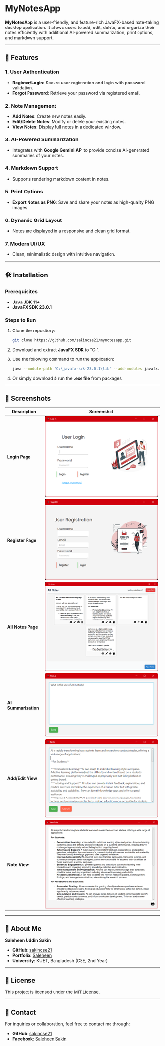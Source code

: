 # MyNotesApp

**MyNotesApp** is a user-friendly, and feature-rich JavaFX-based note-taking desktop application. It allows users to add, edit, delete, and organize their notes efficiently with additional AI-powered summarization, print options, and markdown support.

---

## 🚀 Features

### 1. **User Authentication**
   - **Register/Login**: Secure user registration and login with password validation.
   - **Forgot Password**: Retrieve your password via registered email.

### 2. **Note Management**
   - **Add Notes**: Create new notes easily.
   - **Edit/Delete Notes**: Modify or delete your existing notes.
   - **View Notes**: Display full notes in a dedicated window.

### 3. **AI-Powered Summarization**
   - Integrates with **Google Gemini API** to provide concise AI-generated summaries of your notes.

### 4. **Markdown Support**
   - Supports rendering markdown content in notes.

### 5. **Print Options**
   - **Export Notes as PNG**: Save and share your notes as high-quality PNG images.

### 6. **Dynamic Grid Layout**
   - Notes are displayed in a responsive and clean grid format.

### 7. **Modern UI/UX**
   - Clean, minimalistic design with intuitive navigation.

---

## 🛠️ Installation

### Prerequisites
- **Java JDK 11+**
- **JavaFX SDK 23.0.1**

### Steps to Run
1. Clone the repository:
   ```bash
   git clone https://github.com/sakincse21/mynotesapp.git
   ```

2. Download and extract **JavaFX SDK** to "C:\".

3. Use the following command to run the application:
   ```bash
   java --module-path "C:\javafx-sdk-23.0.1\lib" --add-modules javafx.controls,javafx.fxml,javafx.web,javafx.swing -jar mynotesapp.jar
   ```

4. Or simply download & run the **.exe file** from packages

---

## 📸 Screenshots

| **Description**       | **Screenshot**                 |
|------------------------|--------------------------------|
| **Login Page**         | ![Login Page](screenshots/loginPage.png) |
| **Register Page**      | ![Register Page](screenshots/registerPage.png) |
| **All Notes Page**     | ![All Notes](screenshots/daashboard.png) |
| **AI Summarization**   | ![AI Summary](screenshots/aiImplementation.png) |
| **Add/Edit View**       | ![Add/Edit Notes](screenshots/add_EditNote.png) |
| **Note View**       | ![Note View](screenshots/viewNote.png) |


---

## 👤 About Me

**Saleheen Uddin Sakin**  
- **GitHub**: [sakincse21](https://github.com/sakincse21)
- **Portfolio**: [Saleheen](https://saleheensarena.netlify.app)   
- **University**: KUET, Bangladesh (CSE, 2nd Year)

---

## 📄 License
This project is licensed under the [MIT License](LICENSE).

---


## 📧 Contact
For inquiries or collaboration, feel free to contact me through:
- **GitHub**: [sakincse21](https://github.com/sakincse21)
- **Facebook**: [Saleheen Sakin](https://fb.com/saleheen.sakin)
